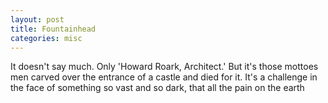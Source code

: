 ```yaml
---
layout: post
title: Fountainhead
categories: misc
---
```


It doesn't say much. Only 'Howard Roark, Architect.' But it's those mottoes men carved over the entrance of a castle and died for it. It's a challenge in the face of something so vast and so dark, that all the pain on the earth